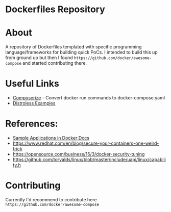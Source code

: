 # Dockerfiles Repository

# About 

A repository of Dockerfiles templated with specific programming language/frameworks for building quick PoCs.
I intended to build this up from ground up but then I found `https://github.com/docker/awesome-compose` and started contributing there.

# Useful Links

- [Composerize](https://www.composerize.com/) - Convert docker run commands to docker-compose.yaml
- [Distroless Examples](https://github.com/GoogleContainerTools/distroless/tree/main/examples)

# References:

- [Sample Applications in Docker Docs](https://docs.docker.com/samples/apt-cacher-ng/)
- https://www.redhat.com/en/blog/secure-your-containers-one-weird-trick
- https://opensource.com/business/15/3/docker-security-tuning
- https://github.com/torvalds/linux/blob/master/include/uapi/linux/capability.h

# Contributing

Currently I'd recommend to contribute here `https://github.com/docker/awesome-compose`
